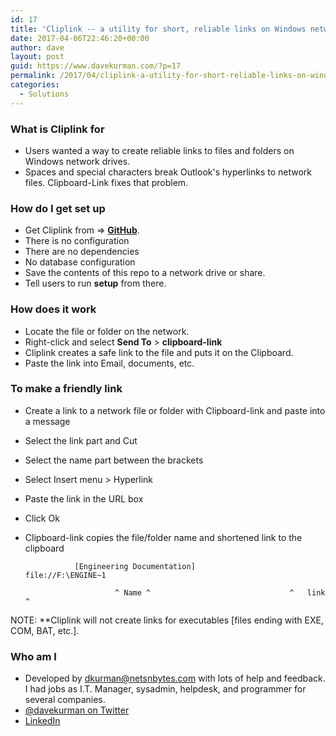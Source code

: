 ```yaml
---
id: 17
title: 'Cliplink -- a utility for short, reliable links on Windows networks'
date: 2017-04-06T22:46:20+00:00
author: dave
layout: post
guid: https://www.davekurman.com/?p=17
permalink: /2017/04/cliplink-a-utility-for-short-reliable-links-on-windows-networks/
categories:
  - Solutions
---
```

### What is Cliplink for

* Users wanted a way to create reliable links to files and folders on Windows network drives.
* Spaces and special characters break Outlook's hyperlinks to network files. Clipboard-Link fixes that problem.

### [](https://github.com/p7th0n/clipboardlink#how-do-i-get-set-up)How do I get set up

* Get Cliplink from => **[GitHub](https://github.com/p7th0n/clipboardlink)**.
* There is no configuration
* There are no dependencies
* No database configuration
* Save the contents of this repo to a network drive or share.
* Tell users to run **setup** from there.

### [](https://github.com/p7th0n/clipboardlink#how-does-it-work)How does it work

* Locate the file or folder on the network.
* Right-click and select **Send To** > **clipboard-link**
* Cliplink creates a safe link to the file and puts it on the Clipboard.
* Paste the link into Email, documents, etc.

### [](https://github.com/p7th0n/clipboardlink#to-make-a-friendly-link)To make a friendly link

* Create a link to a network file or folder with Clipboard-link and paste into a message
* Select the link part and Cut
* Select the name part between the brackets
* Select Insert menu > Hyperlink
* Paste the link in the URL box
* Click Ok
* Clipboard-link copies the file/folder name and shortened link to the clipboard

                 [Engineering Documentation]                  file://F:\ENGINE~1

                          ^ Name ^                               ^   link  ^

NOTE: **Cliplink will not create links for executables [files ending with EXE, COM, BAT, etc.].

### [](https://github.com/p7th0n/clipboardlink#who-am-i)Who am I

* Developed by <dkurman@netsnbytes.com> with lots of help and feedback. I had jobs as I.T. Manager, sysadmin, helpdesk, and programmer for several companies.
* [@davekurman on Twitter](https://twitter.com/davekurman)
* [LinkedIn](https://www.linkedin.com/in/davekurman?trk=profile-badge-cta)